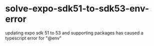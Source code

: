 # solve-expo-sdk51-to-sdk53-env-error
updating expo sdk 51 to 53 and supporting packages has caused a typescript error for "@env"
